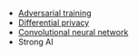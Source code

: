 * [Adversarial training](https://en.wikipedia.org/wiki/Adversarial_machine_learning)
* [Differential privacy](https://en.wikipedia.org/wiki/Differential_privacy)
* [Convolutional neural network](https://en.wikipedia.org/wiki/Convolutional_neural_network)
* Strong AI
